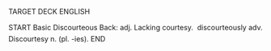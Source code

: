 TARGET DECK
ENGLISH

START
Basic
Discourteous
Back: adj. Lacking courtesy.  discourteously adv. Discourtesy n. (pl. -ies).
END
